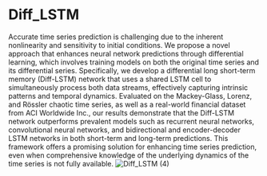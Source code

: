 # Diff_LSTM

Accurate time series prediction is challenging due to the inherent nonlinearity and sensitivity to initial conditions. We propose a novel approach that enhances neural network predictions through differential learning, which involves training models on both the original time series and its differential series. Specifically, we develop a differential long short-term memory (Diff-LSTM) network that uses a shared LSTM cell to simultaneously process both data streams, effectively capturing intrinsic patterns and temporal dynamics. Evaluated on the Mackey-Glass, Lorenz, and Rössler chaotic time series, as well as a real-world financial dataset from ACI Worldwide Inc., our results demonstrate that the Diff-LSTM network outperforms prevalent models such as recurrent neural networks, convolutional neural networks, and bidirectional and encoder-decoder LSTM networks in both short-term and long-term predictions. This framework offers a promising solution for enhancing time series prediction, even when comprehensive knowledge of the underlying dynamics of the time series is not fully available.
![Diff_LSTM (4)](https://github.com/user-attachments/assets/c8ec4223-e405-4d02-9f6a-a5ec1e4a545e)

